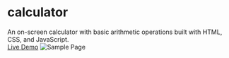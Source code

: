 # calculator
An on-screen calculator with basic arithmetic operations built with HTML, CSS, and JavaScript.  
[Live Demo](https://bertjosephp.github.io/calculator/)
![Sample Page](https://bertjosephp.github.io/calculator/live-demo.png)